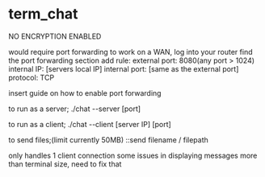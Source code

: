 # term_chat

NO ENCRYPTION ENABLED

would require port forwarding to work on a WAN,
    log into your router
    find the port forwarding section
    add rule: external port: 8080(any port > 1024)
    internal IP: [servers local IP]
    internal port: [same as the external port]
    protocol: TCP

insert guide on how to enable port forwarding 

to run as a server;
    ./chat --server [port]

to run as a client;
    ./chat --client [server IP] [port]

to send files;(limit currently 50MB)
    ::send filename / filepath

only handles 1 client connection
some issues in displaying messages more than terminal size, need to fix that